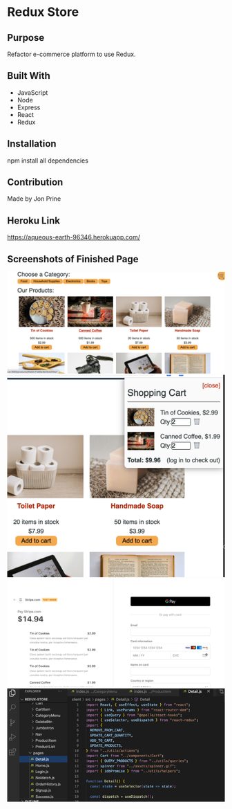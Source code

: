 # Redux Store

## Purpose
Refactor e-commerce platform to use Redux.

## Built With
* JavaScript
* Node
* Express
* React
* Redux

## Installation
npm install all dependencies

## Contribution
Made by Jon Prine

## Heroku Link
https://aqueous-earth-96346.herokuapp.com/

## Screenshots of Finished Page
![Store](client/src/assets/screenshot1.png)
![Store](client/src/assets/screenshot2.png)
![Store](client/src/assets/screenshot3.png)
![Store](client/src/assets/screenshot4.png)
